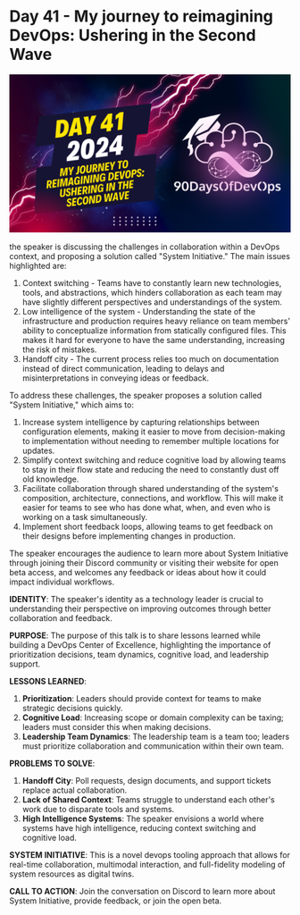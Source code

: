 # Day 41 - My journey to reimagining DevOps: Ushering in the Second Wave
[![Watch the video](thumbnails/day41.png)](https://www.youtube.com/watch?v=jQENXdESfWM)

the speaker is discussing the challenges in collaboration within a DevOps context, and proposing a solution called "System Initiative." The main issues highlighted are:
1. Context switching - Teams have to constantly learn new technologies, tools, and abstractions, which hinders collaboration as each team may have slightly different perspectives and understandings of the system.
2. Low intelligence of the system - Understanding the state of the infrastructure and production requires heavy reliance on team members' ability to conceptualize information from statically configured files. This makes it hard for everyone to have the same understanding, increasing the risk of mistakes.
3. Handoff city - The current process relies too much on documentation instead of direct communication, leading to delays and misinterpretations in conveying ideas or feedback.

To address these challenges, the speaker proposes a solution called "System Initiative," which aims to:
1. Increase system intelligence by capturing relationships between configuration elements, making it easier to move from decision-making to implementation without needing to remember multiple locations for updates.
2. Simplify context switching and reduce cognitive load by allowing teams to stay in their flow state and reducing the need to constantly dust off old knowledge.
3. Facilitate collaboration through shared understanding of the system's composition, architecture, connections, and workflow. This will make it easier for teams to see who has done what, when, and even who is working on a task simultaneously.
4. Implement short feedback loops, allowing teams to get feedback on their designs before implementing changes in production.

The speaker encourages the audience to learn more about System Initiative through joining their Discord community or visiting their website for open beta access, and welcomes any feedback or ideas about how it could impact individual workflows.

**IDENTITY**: The speaker's identity as a technology leader is crucial to understanding their perspective on improving outcomes through better collaboration and feedback.

**PURPOSE**: The purpose of this talk is to share lessons learned while building a DevOps Center of Excellence, highlighting the importance of prioritization decisions, team dynamics, cognitive load, and leadership support.

**LESSONS LEARNED**:

1. **Prioritization**: Leaders should provide context for teams to make strategic decisions quickly.
2. **Cognitive Load**: Increasing scope or domain complexity can be taxing; leaders must consider this when making decisions.
3. **Leadership Team Dynamics**: The leadership team is a team too; leaders must prioritize collaboration and communication within their own team.

**PROBLEMS TO SOLVE**:

1. **Handoff City**: Poll requests, design documents, and support tickets replace actual collaboration.
2. **Lack of Shared Context**: Teams struggle to understand each other's work due to disparate tools and systems.
3. **High Intelligence Systems**: The speaker envisions a world where systems have high intelligence, reducing context switching and cognitive load.

**SYSTEM INITIATIVE**: This is a novel devops tooling approach that allows for real-time collaboration, multimodal interaction, and full-fidelity modeling of system resources as digital twins.

**CALL TO ACTION**: Join the conversation on Discord to learn more about System Initiative, provide feedback, or join the open beta.
